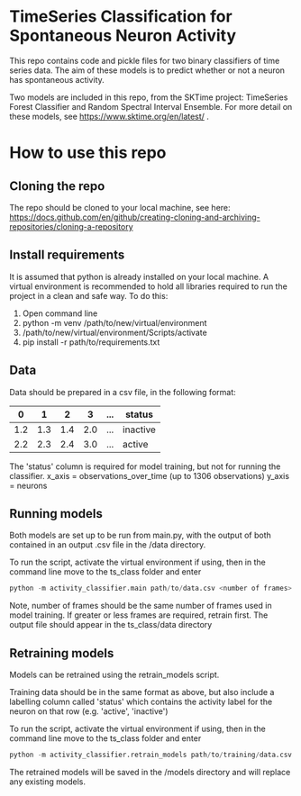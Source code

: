 # TimeSeries Classification for Spontaneous Neuron Activity

This repo contains code and pickle files for two binary classifiers of time series data. The aim of these models is to predict whether or not a neuron has spontaneous activity.

Two models are included in this repo, from the SKTime project: TimeSeries Forest Classifier and Random Spectral Interval Ensemble. For more detail on these models, see  https://www.sktime.org/en/latest/ .

# How to use this repo

## Cloning the repo
The repo should be cloned to your local machine, see here: https://docs.github.com/en/github/creating-cloning-and-archiving-repositories/cloning-a-repository


## Install requirements
It is assumed that python is already installed on your local machine. A virtual environment is recommended to hold all libraries required to run the project in a clean and safe way. To do this:
1. Open command line
2. python -m venv /path/to/new/virtual/environment
3. /path/to/new/virtual/environment/Scripts/activate
4. pip install -r path/to/requirements.txt


## Data
Data should be prepared in a csv file, in the following format:

0 | 1 | 2 | 3 | ... | status
--|---|---|---|-----|-------
1.2|1.3|1.4|2.0| ... | inactive
2.2|2.3|2.4|3.0| ... | active

The 'status' column is required for model training, but not for running the classifier.
x_axis = observations_over_time (up to 1306 observations)
y_axis = neurons

## Running models
Both models are set up to be run from main.py, with the output of both contained in an output .csv file in the /data directory.

To run the script, activate the virtual environment if using, then in the command line move to the ts_class folder and enter
 ```python
 python -m activity_classifier.main path/to/data.csv <number of frames>
 ```
 Note, number of frames should be the same number of frames used in model training. If greater or less frames are required, retrain first.
 The output file should appear in the ts_class/data directory
 
 
 ## Retraining models
 Models can be retrained using the retrain_models script.
 
 Training data should be in the same format as above, but also include a labelling column called 'status' which contains the activity label for the neuron on that row (e.g. 'active', 'inactive')
 
 To run the script, activate the virtual environment if using, then in the command line move to the ts_class folder and enter
 ```python
 python -m activity_classifier.retrain_models path/to/training/data.csv <number of frames>
 ```
 
 The retrained models will be saved in the /models directory and will replace any existing models.
 
 
 



